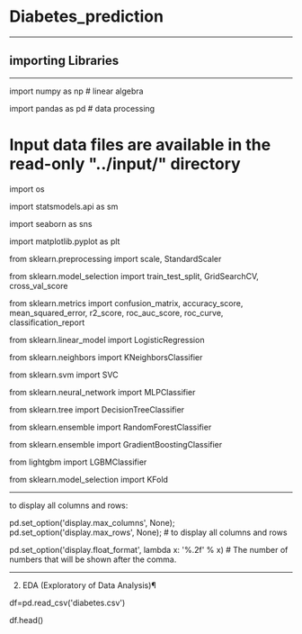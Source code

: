 # Diabetes_prediction

---
importing Libraries
---

---
import numpy as np # linear algebra

import pandas as pd # data processing

# Input data files are available in the read-only "../input/" directory

import os

import statsmodels.api as sm

import seaborn as sns

import matplotlib.pyplot as plt

from sklearn.preprocessing import scale, StandardScaler

from sklearn.model_selection import train_test_split, GridSearchCV, cross_val_score

from sklearn.metrics import confusion_matrix, accuracy_score, mean_squared_error, r2_score, roc_auc_score, roc_curve, classification_report

from sklearn.linear_model import LogisticRegression

from sklearn.neighbors import KNeighborsClassifier

from sklearn.svm import SVC

from sklearn.neural_network import MLPClassifier

from sklearn.tree import DecisionTreeClassifier

from sklearn.ensemble import RandomForestClassifier

from sklearn.ensemble import GradientBoostingClassifier

from lightgbm import LGBMClassifier

from sklearn.model_selection import KFold

---


to display all columns and rows:

pd.set_option('display.max_columns', None); pd.set_option('display.max_rows', None);  # to display all columns and rows

pd.set_option('display.float_format', lambda x: '%.2f' % x) # The number of numbers that will be shown after the comma.

---
2. EDA (Exploratory of Data Analysis)¶

df=pd.read_csv('diabetes.csv')

df.head()

